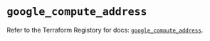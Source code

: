 # `google_compute_address`

Refer to the Terraform Registory for docs: [`google_compute_address`](https://registry.terraform.io/providers/hashicorp/google-beta/4.70.0/docs/resources/google_compute_address).
